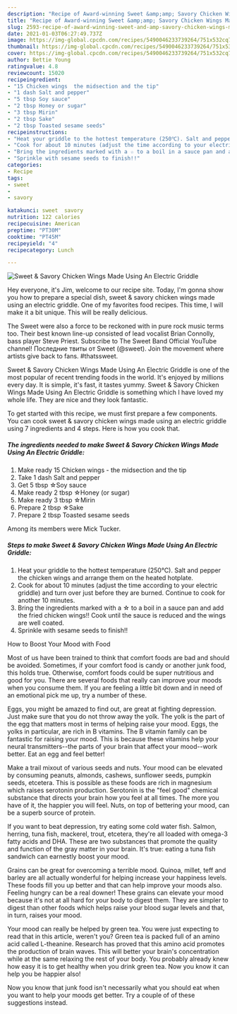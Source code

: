 ```yaml
---
description: "Recipe of Award-winning Sweet &amp;amp; Savory Chicken Wings Made Using An Electric Griddle"
title: "Recipe of Award-winning Sweet &amp;amp; Savory Chicken Wings Made Using An Electric Griddle"
slug: 2593-recipe-of-award-winning-sweet-and-amp-savory-chicken-wings-made-using-an-electric-griddle
date: 2021-01-03T06:27:49.737Z
image: https://img-global.cpcdn.com/recipes/5490046233739264/751x532cq70/sweet-savory-chicken-wings-made-using-an-electric-griddle-recipe-main-photo.jpg
thumbnail: https://img-global.cpcdn.com/recipes/5490046233739264/751x532cq70/sweet-savory-chicken-wings-made-using-an-electric-griddle-recipe-main-photo.jpg
cover: https://img-global.cpcdn.com/recipes/5490046233739264/751x532cq70/sweet-savory-chicken-wings-made-using-an-electric-griddle-recipe-main-photo.jpg
author: Bettie Young
ratingvalue: 4.8
reviewcount: 15020
recipeingredient:
- "15 Chicken wings  the midsection and the tip"
- "1 dash Salt and pepper"
- "5 tbsp Soy sauce"
- "2 tbsp Honey or sugar"
- "3 tbsp Mirin"
- "2 tbsp Sake"
- "2 tbsp Toasted sesame seeds"
recipeinstructions:
- "Heat your griddle to the hottest temperature (250℃). Salt and pepper the chicken wings and arrange them on the heated hotplate."
- "Cook for about 10 minutes (adjust the time according to your electric griddle) and turn over just before they are burned. Continue to cook for another 10 minutes."
- "Bring the ingredients marked with a ☆ to a boil in a sauce pan and add the fried chicken wings!! Cook until the sauce is reduced and the wings are well coated."
- "Sprinkle with sesame seeds to finish!!"
categories:
- Recipe
tags:
- sweet
- 
- savory

katakunci: sweet  savory 
nutrition: 122 calories
recipecuisine: American
preptime: "PT30M"
cooktime: "PT45M"
recipeyield: "4"
recipecategory: Lunch

---
```



![Sweet &amp; Savory Chicken Wings Made Using An Electric Griddle](https://img-global.cpcdn.com/recipes/5490046233739264/751x532cq70/sweet-savory-chicken-wings-made-using-an-electric-griddle-recipe-main-photo.jpg)

Hey everyone, it's Jim, welcome to our recipe site. Today, I'm gonna show you how to prepare a special dish, sweet &amp; savory chicken wings made using an electric griddle. One of my favorites food recipes. This time, I will make it a bit unique. This will be really delicious.

The Sweet were also a force to be reckoned with in pure rock music terms too. Their best known line-up consisted of lead vocalist Brian Connolly, bass player Steve Priest. Subscribe to The Sweet Band Official YouTube channel! Последние твиты от Sweet (@sweet). Join the movement where artists give back to fans. #thatssweet.

Sweet &amp; Savory Chicken Wings Made Using An Electric Griddle is one of the most popular of recent trending foods in the world. It's enjoyed by millions every day. It is simple, it's fast, it tastes yummy. Sweet &amp; Savory Chicken Wings Made Using An Electric Griddle is something which I have loved my whole life. They are nice and they look fantastic.


To get started with this recipe, we must first prepare a few components. You can cook sweet &amp; savory chicken wings made using an electric griddle using 7 ingredients and 4 steps. Here is how you cook that.

<!--inarticleads1-->

##### The ingredients needed to make Sweet &amp; Savory Chicken Wings Made Using An Electric Griddle:

1. Make ready 15 Chicken wings - the midsection and the tip
1. Take 1 dash Salt and pepper
1. Get 5 tbsp ☆Soy sauce
1. Make ready 2 tbsp ☆Honey (or sugar)
1. Make ready 3 tbsp ☆Mirin
1. Prepare 2 tbsp ☆Sake
1. Prepare 2 tbsp Toasted sesame seeds


Among its members were Mick Tucker. 

<!--inarticleads2-->

##### Steps to make Sweet &amp; Savory Chicken Wings Made Using An Electric Griddle:

1. Heat your griddle to the hottest temperature (250℃). Salt and pepper the chicken wings and arrange them on the heated hotplate.
1. Cook for about 10 minutes (adjust the time according to your electric griddle) and turn over just before they are burned. Continue to cook for another 10 minutes.
1. Bring the ingredients marked with a ☆ to a boil in a sauce pan and add the fried chicken wings!! Cook until the sauce is reduced and the wings are well coated.
1. Sprinkle with sesame seeds to finish!!




How to Boost Your Mood with Food


Most of us have been trained to think that comfort foods are bad and should be avoided. Sometimes, if your comfort food is candy or another junk food, this holds true. Otherwise, comfort foods could be super nutritious and good for you. There are several foods that really can improve your moods when you consume them. If you are feeling a little bit down and in need of an emotional pick me up, try a number of these.

Eggs, you might be amazed to find out, are great at fighting depression. Just make sure that you do not throw away the yolk. The yolk is the part of the egg that matters most in terms of helping raise your mood. Eggs, the yolks in particular, are rich in B vitamins. The B vitamin family can be fantastic for raising your mood. This is because these vitamins help your neural transmitters--the parts of your brain that affect your mood--work better. Eat an egg and feel better!

Make a trail mixout of various seeds and nuts. Your mood can be elevated by consuming peanuts, almonds, cashews, sunflower seeds, pumpkin seeds, etcetera. This is possible as these foods are rich in magnesium which raises serotonin production. Serotonin is the "feel good" chemical substance that directs your brain how you feel at all times. The more you have of it, the happier you will feel. Nuts, on top of bettering your mood, can be a superb source of protein.

If you want to beat depression, try eating some cold water fish. Salmon, herring, tuna fish, mackerel, trout, etcetera, they're all loaded with omega-3 fatty acids and DHA. These are two substances that promote the quality and function of the gray matter in your brain. It's true: eating a tuna fish sandwich can earnestly boost your mood. 

Grains can be great for overcoming a terrible mood. Quinoa, millet, teff and barley are all actually wonderful for helping increase your happiness levels. These foods fill you up better and that can help improve your moods also. Feeling hungry can be a real downer! These grains can elevate your mood because it's not at all hard for your body to digest them. They are simpler to digest than other foods which helps raise your blood sugar levels and that, in turn, raises your mood.

Your mood can really be helped by green tea. You were just expecting to read that in this article, weren't you? Green tea is packed full of an amino acid called L-theanine. Research has proved that this amino acid promotes the production of brain waves. This will better your brain's concentration while at the same relaxing the rest of your body. You probably already knew how easy it is to get healthy when you drink green tea. Now you know it can help you be happier also!

Now you know that junk food isn't necessarily what you should eat when you want to help your moods get better. Try  a  couple of  of  these  suggestions  instead.


